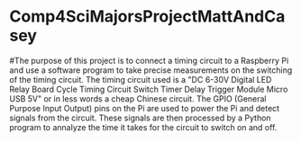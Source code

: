 # Comp4SciMajorsProjectMattAndCasey
#The purpose of this project is to connect a timing circuit to a Raspberry Pi and use a software program to take precise measurements on the switching of the timing circuit. The timing circuit used is a "DC 6-30V Digital LED Relay Board Cycle Timing Circuit Switch Timer Delay Trigger Module Micro USB 5V" or in less words a cheap Chinese circuit. The GPIO (General Purpose Input Output) pins on the Pi are used to power the Pi and detect signals from the circuit. These signals are then processed by a Python program to annalyze the time it takes for the circuit to switch on and off.
